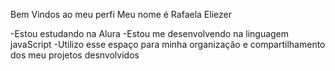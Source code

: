 Bem Vindos ao meu perfi
Meu nome é Rafaela Eliezer

-Estou estudando na Alura
-Estou me desenvolvendo na linguagem javaScript
-Utilizo esse espaço para minha organização e compartilhamento dos meu projetos desnvolvidos

